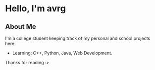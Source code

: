 # Hello, I'm avrg

## About Me

I'm a college student keeping track of my personal and school projects here.

- Learning: C++, Python, Java, Web Development.

Thanks for reading :>
